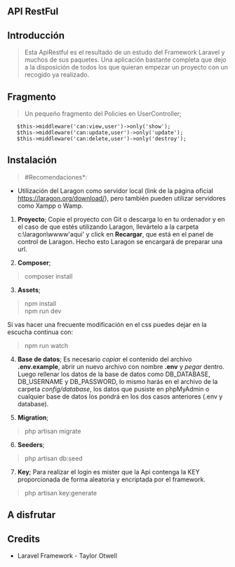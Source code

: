 ## API RestFul

## Introducción

>Esta ApiRestful es el resultado de un estudo del Framework Laravel y muchos de sus paquetes. Una aplicación bastante completa que dejo a la disposición de todos los que quieran empezar un proyecto con un recogido ya realizado. 

## Fragmento


>Un pequeño fragmento del Policies en UserController;

       $this->middleware('can:view,user')->only('show');
       $this->middleware('can:update,user')->only('update');
       $this->middleware('can:delete,user')->only('destroy'); 



## Instalación

>#Recomendaciones*:
- Utilización del Laragon como servidor local (link de la página oficial https://laragon.org/download/), pero también pueden utilizar servidores como Xampp o Wamp.

1. **Proyecto**; Copie el proyecto con Git o descarga lo en tu ordenador y en el caso de que estés utilizando Laragon, llevártelo a la carpeta c:\laragon\wwww\'aqui' y click en **Recargar**, que está en el panel de control de Laragon. Hecho esto Laragon se encargará de preparar una url.

2. **Composer**;
> composer install

3. **Assets**;
>npm install      
npm run dev

 Si vas hacer una frecuente modificación en el css puedes dejar en la escucha continua con:
>npm run watch

4. **Base de datos**;
Es necesario *copia*r el contenido del archivo **.env.example**, abrir un nuevo archivo con nombre **.env** y *pegar* dentro. Luego rellenar los datos de la base de datos como DB_DATABASE, DB_USERNAME y DB_PASSWORD, lo mismo harás en el archivo de la carpeta *config/database*, los datos que pusiste en phpMyAdmin o cualquier base de datos los pondrá en los dos casos anteriores (.env y database).

5. **Migration**;
>php artisan migrate

6. **Seeders**;
>php artisan db:seed

7. **Key**;
Para realizar el login es mister que la Api contenga la KEY proporcionada de forma aleatoria y encriptada por el framework.
>php artisan key:generate 

## A disfrutar

## Credits
 - Laravel Framework - Taylor Otwell 
